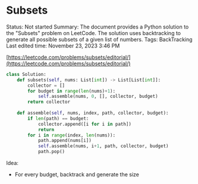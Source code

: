 # Subsets

Status: Not started
Summary: The document provides a Python solution to the "Subsets" problem on LeetCode. The solution uses backtracking to generate all possible subsets of a given list of numbers.
Tags: BackTracking
Last edited time: November 23, 2023 3:46 PM

[https://leetcode.com/problems/subsets/editorial/](https://leetcode.com/problems/subsets/editorial/)

```python
class Solution:
    def subsets(self, nums: List[int]) -> List[List[int]]:
        collector = []
        for budget in range(len(nums)+1):
            self.assemble(nums, 0, [], collector, budget)
        return collector
    
    def assemble(self, nums, index, path, collector, budget):
        if len(path) == budget:
            collector.append([i for i in path])
            return
        for i in range(index, len(nums)):
            path.append(nums[i])
            self.assemble(nums, i+1, path, collector, budget)
            path.pop()
```

Idea:

- For every budget, backtrack and generate the size